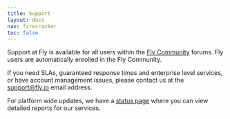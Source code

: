 ```yaml
---
title: Support
layout: docs
nav: firecracker
toc: false
---
```


Support at Fly is available for all users within the [Fly Community](https://community.fly.io/) forums. Fly users are automatically enrolled in the Fly Community.

If you need SLAs, guaranteed response times and enterprise level services, or have account management issues, please contact us at the [support@fly.io](mailto:support@fly.io) email address.

For platform wide updates, we have a [status page](https://status.flyio.net/) where you can view detailed reports for our services. 
